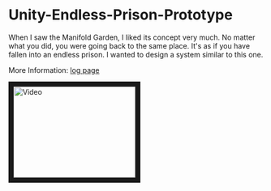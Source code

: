 # Unity-Endless-Prison-Prototype

When I saw the Manifold Garden, I liked its concept very much. No matter what you did, you were going back to the same place. It's as if you have fallen into an endless prison. I wanted to design a system similar to this one.

More Information: [log page](https://ergulburak.github.io/2021/02/09/sonsuzluk-tema.html "Blog")

<a href="http://www.youtube.com/watch?feature=player_embedded&v=7KOiBJUgcvc&t=1s" target="_blank"><img src="http://img.youtube.com/vi/7KOiBJUgcvc&t=1s/0.jpg" alt="Video" width="240" height="180" border="10" /></a>
